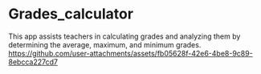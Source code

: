 # Grades_calculator
This app assists teachers in calculating grades and analyzing them by determining the average, maximum, and minimum grades.
https://github.com/user-attachments/assets/fb05628f-42e6-4be8-9c89-8ebcca227cd7
